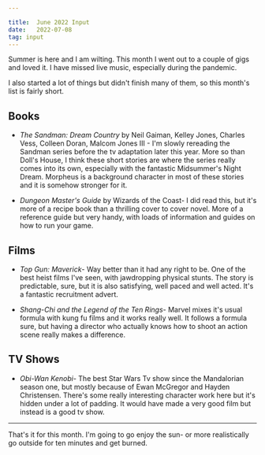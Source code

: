 ```yaml
---

title:  June 2022 Input
date:   2022-07-08
tag: input
---
```

Summer is here and I am wilting. This month I went out to a couple of gigs and loved it. I have missed live music, especially during the pandemic. 

I also started a lot of things but didn't finish many of them, so this month's list is fairly short.

## Books

* *The Sandman: Dream Country* by Neil Gaiman, Kelley Jones, Charles Vess, Colleen Doran, Malcom Jones III - I'm slowly rereading the Sandman series before the tv adaptation later this year. More so than Doll's House, I think these short stories are where the series really comes into its own, especially with the fantastic Midsummer's Night Dream. Morpheus is a background character in most of these stories and it is somehow stronger for it.

* *Dungeon Master's Guide* by Wizards of the Coast- I did read this, but it's more of a recipe book than a thrilling cover to cover novel. More of a reference guide but very handy, with loads of information and guides on how to run your game.

## Films

* *Top Gun: Maverick*- Way better than it had any right to be. One of the best heist films I've seen, with jawdropping physical stunts. The story is predictable, sure, but it is also satisfying, well paced and well acted. It's a fantastic recruitment advert.

* *Shang-Chi and the Legend of the Ten Rings*- Marvel mixes it's usual formula with kung fu films and it works really well. It follows a formula sure, but having a director who actually knows how to shoot an action scene really makes a difference.

## TV Shows

* *Obi-Wan Kenobi*- The best Star Wars Tv show since the Mandalorian season one, but mostly because of Ewan McGregor and Hayden Christensen. There's some really interesting character work here but it's hidden under a lot of padding. It would have made a very good film but instead is a good tv show.

---

That's it for this month. I'm going to go enjoy the sun- or more realistically go outside for ten minutes and get burned. 
